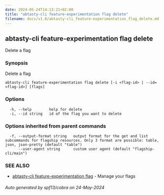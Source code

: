 ```yaml
---
date: 2024-05-24T14:13:21+02:00
title: "abtasty-cli feature-experimentation flag delete"
filename: docs/v1.0/abtasty-cli_feature-experimentation_flag_delete.md
---
```

## abtasty-cli feature-experimentation flag delete

Delete a flag

### Synopsis

Delete a flag

```
abtasty-cli feature-experimentation flag delete [-i <flag-id> | --id=<flag-id>] [flags]
```

### Options

```
  -h, --help        help for delete
  -i, --id string   id of the flag you want to delete
```

### Options inherited from parent commands

```
  -f, --output-format string   output format for the get and list subcommands for flagship resources. Only 3 format are possible: table, json, json-pretty (default "table")
      --user-agent string      custom user agent (default "flagship-cli/main")
```

### SEE ALSO

* [abtasty-cli feature-experimentation flag](/docs/v1.0/abtasty-cli_feature-experimentation_flag.md)	 - Manage your flags

###### Auto generated by spf13/cobra on 24-May-2024

